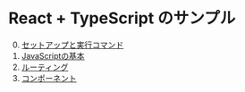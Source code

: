 # React + TypeScript のサンプル

0. [セットアップと実行コマンド](./note/00setup.md)
1. [JavaScriptの基本](./note/01javascript_kiso.md)
2. [ルーティング](./note/02routing.md)
3. [コンポーネント](./note/03component.md)